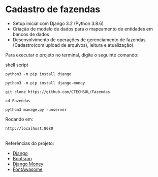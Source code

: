<h1>Cadastro de fazendas</h1>

* Setup inicial com Django 3.2 (Python 3.8.6)
* Criação de modelo de dados para o mapeamento de entidades em bancos de dados
* Desenvolvimento de operações de gerenciamento de fazendas (Cadastro(com upload de arquivos), leitura e atualização).

Para executar o projeto no terminal, digite o seguinte comando:

shell script
```
python3 -m pip install django
```
```
python3 -m pip install django-money
```
```
git clone https://github.com/CTECHSUL/Fazendas
```
```
cd Fazendas
```
```
python3 manage.py runserver
```
Rodando em:
```
http://localhost:8080
```
<br>
Referências do projeto:

* [Django](https://www.djangoproject.com/)
* [Bootsrap](https://getbootstrap.com/docs/4.1/getting-started/introduction/)
* [Django Money](https://github.com/django-money/django-money)
* [FontAwasome](https://fontawesome.com/)
